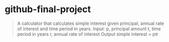 # github-final-project

> A calculator that calculates simple interest given principal, annual rate of interest and time period in years.
> Input:
>   p, principal amount
>   t, time period in years
>   r, annual rate of interest
> Output
>   simple interest = p*t*r
